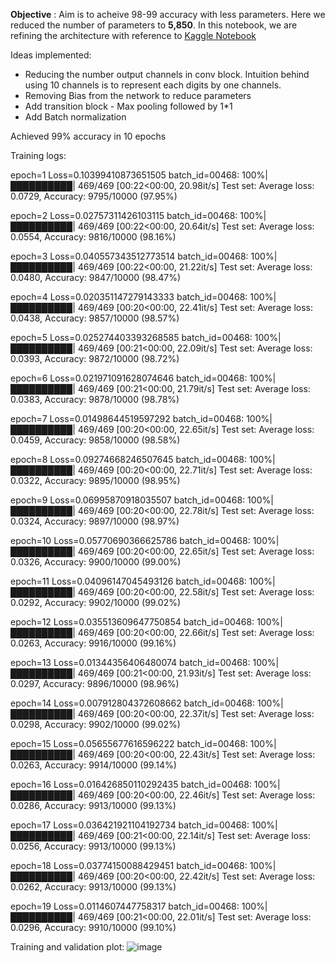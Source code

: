 


**Objective** : Aim is to acheive 98-99 accuracy with less parameters. Here we reduced the number of parameters to **5,850**. In this notebook, we are refining the architecture with reference to [Kaggle Notebook](https://www.kaggle.com/enwei26/mnist-digits-pytorch-cnn-99)

Ideas implemented:
- Reducing the number output channels in conv block. Intuition behind using 10 channels is to represent each digits by one channels.
- Removing Bias from the network to reduce parameters
- Add transition block - Max pooling followed by 1*1 
- Add Batch normalization

Achieved 99% accuracy in 10 epochs

Training logs:

epoch=1 Loss=0.10399410873651505 batch_id=00468: 100%|██████████| 469/469 [00:22<00:00, 20.98it/s]
Test set: Average loss: 0.0729, Accuracy: 9795/10000 (97.95%)

epoch=2 Loss=0.02757311426103115 batch_id=00468: 100%|██████████| 469/469 [00:22<00:00, 20.64it/s]
Test set: Average loss: 0.0554, Accuracy: 9816/10000 (98.16%)

epoch=3 Loss=0.040557343512773514 batch_id=00468: 100%|██████████| 469/469 [00:22<00:00, 21.22it/s]
Test set: Average loss: 0.0480, Accuracy: 9847/10000 (98.47%)

epoch=4 Loss=0.020351147279143333 batch_id=00468: 100%|██████████| 469/469 [00:20<00:00, 22.41it/s]
Test set: Average loss: 0.0438, Accuracy: 9857/10000 (98.57%)

epoch=5 Loss=0.025274403393268585 batch_id=00468: 100%|██████████| 469/469 [00:21<00:00, 22.09it/s]
Test set: Average loss: 0.0393, Accuracy: 9872/10000 (98.72%)

epoch=6 Loss=0.021971091628074646 batch_id=00468: 100%|██████████| 469/469 [00:21<00:00, 21.79it/s]
Test set: Average loss: 0.0383, Accuracy: 9878/10000 (98.78%)

epoch=7 Loss=0.01498644519597292 batch_id=00468: 100%|██████████| 469/469 [00:20<00:00, 22.65it/s]
Test set: Average loss: 0.0459, Accuracy: 9858/10000 (98.58%)

epoch=8 Loss=0.09274668246507645 batch_id=00468: 100%|██████████| 469/469 [00:20<00:00, 22.71it/s]
Test set: Average loss: 0.0322, Accuracy: 9895/10000 (98.95%)

epoch=9 Loss=0.06995870918035507 batch_id=00468: 100%|██████████| 469/469 [00:20<00:00, 22.78it/s]
Test set: Average loss: 0.0324, Accuracy: 9897/10000 (98.97%)

epoch=10 Loss=0.05770690366625786 batch_id=00468: 100%|██████████| 469/469 [00:20<00:00, 22.65it/s]
Test set: Average loss: 0.0326, Accuracy: 9900/10000 (99.00%)

epoch=11 Loss=0.04096147045493126 batch_id=00468: 100%|██████████| 469/469 [00:20<00:00, 22.58it/s]
Test set: Average loss: 0.0292, Accuracy: 9902/10000 (99.02%)

epoch=12 Loss=0.035513609647750854 batch_id=00468: 100%|██████████| 469/469 [00:20<00:00, 22.66it/s]
Test set: Average loss: 0.0263, Accuracy: 9916/10000 (99.16%)

epoch=13 Loss=0.01344356406480074 batch_id=00468: 100%|██████████| 469/469 [00:21<00:00, 21.93it/s]
Test set: Average loss: 0.0297, Accuracy: 9896/10000 (98.96%)

epoch=14 Loss=0.007912804372608662 batch_id=00468: 100%|██████████| 469/469 [00:20<00:00, 22.37it/s]
Test set: Average loss: 0.0298, Accuracy: 9902/10000 (99.02%)

epoch=15 Loss=0.05655677616596222 batch_id=00468: 100%|██████████| 469/469 [00:20<00:00, 22.43it/s]
Test set: Average loss: 0.0263, Accuracy: 9914/10000 (99.14%)

epoch=16 Loss=0.016426850110292435 batch_id=00468: 100%|██████████| 469/469 [00:20<00:00, 22.46it/s]
Test set: Average loss: 0.0286, Accuracy: 9913/10000 (99.13%)

epoch=17 Loss=0.036421921104192734 batch_id=00468: 100%|██████████| 469/469 [00:21<00:00, 22.14it/s]
Test set: Average loss: 0.0256, Accuracy: 9913/10000 (99.13%)

epoch=18 Loss=0.03774150088429451 batch_id=00468: 100%|██████████| 469/469 [00:20<00:00, 22.42it/s]
Test set: Average loss: 0.0262, Accuracy: 9913/10000 (99.13%)

epoch=19 Loss=0.0114607447758317 batch_id=00468: 100%|██████████| 469/469 [00:21<00:00, 22.01it/s]
Test set: Average loss: 0.0296, Accuracy: 9910/10000 (99.10%)

Training and validation plot:
![image](https://user-images.githubusercontent.com/8687204/212421862-5e5f4c83-008e-494b-a590-73810690178b.png)

